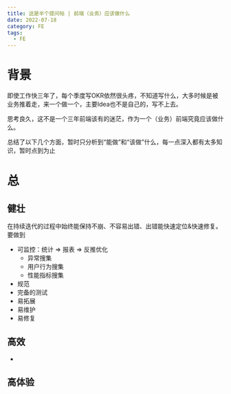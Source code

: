 ```yaml
---
title: 这是半个提问帖 | 前端（业务）应该做什么
date: 2022-07-18
category: FE
tags:
  - FE
---
```


<!-- more -->

# 背景

即使工作快三年了，每个季度写OKR依然很头疼，不知道写什么，大多时候是被业务推着走，来一个做一个，主要Idea也不是自己的，写不上去。

思考良久，这不是一个三年前端该有的迷茫，作为一个（业务）前端究竟应该做什么。

总结了以下几个方面，暂时只分析到“能做”和“该做”什么，每一点深入都有太多知识，暂时点到为止

<!-- ps：因为一直在干业务可能会有些片面， -->

# 总


## 健壮

在持续迭代的过程中始终能保持不崩、不容易出错、出错能快速定位&快速修复。要做到

- 可监控：统计 => 报表 => 反推优化
  - 异常搜集
  - 用户行为搜集
  - 性能指标搜集
- 规范
- 完备的测试
- 易拓展
- 易维护
- 易修复

## 高效

- 

## 高体验

